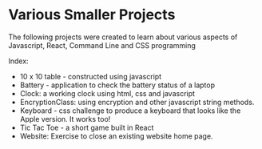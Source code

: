 # Various Smaller Projects

The following projects were created to learn about various aspects of Javascript, React, Command Line and CSS programming

Index:
 - 10 x 10 table - constructed using javascript
 - Battery - application to check the battery status of a laptop
 - Clock: a working clock using html, css and javascript
 - EncryptionClass: using encryption and other javascript string methods.
 - Keyboard - css challenge to produce a keyboard that looks like the Apple version.  It works too!
 - Tic Tac Toe - a short game built in React
 - Website: Exercise to close an existing website home page.


